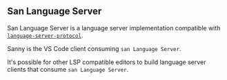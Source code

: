 ## San Language Server

San Language Server is a language server implementation compatible with [`language-server-protocol`](https://github.com/Microsoft/language-server-protocol).

Sanny is the VS Code client consuming `san Language Server`.

It's possible for other LSP compatible editors to build language server clients that consume `san Language Server`.

